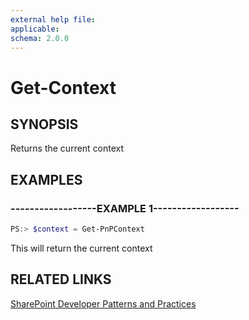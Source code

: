 ```yaml
---
external help file:
applicable: 
schema: 2.0.0
---
```

# Get-Context

## SYNOPSIS
Returns the current context

## EXAMPLES

### ------------------EXAMPLE 1------------------
```powershell
PS:> $context = Get-PnPContext
```

This will return the current context

## RELATED LINKS

[SharePoint Developer Patterns and Practices](http://aka.ms/sppnp)